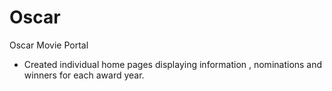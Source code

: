 # Oscar
 Oscar Movie Portal 
- Created individual home pages displaying information , nominations and winners for each award year.
